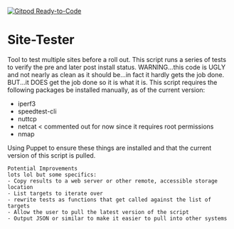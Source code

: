[![Gitpod Ready-to-Code](https://img.shields.io/badge/Gitpod-Ready--to--Code-blue?logo=gitpod)](https://gitpod.io/#https://github.com/jalspach/Site-Tester) 

# Site-Tester
Tool to test multiple sites before a roll out.
This script runs a series of tests to verify the pre and later post install status.
WARNING...this code is UGLY and not nearly as clean as it should be...in fact it hardly gets the job done. BUT...it DOES get the job done so it is what it is.
This script requires the following packages be installed manually, as of the current version:
 - iperf3
 - speedtest-cli
 - nuttcp
 - netcat < commented out for now since it requires root permissions
 - nmap

Using Puppet to ensure these things are installed and that the current version of this script is pulled.
~~~
Potential Improvements
lots lol but some specifics:
- Copy results to a web server or other remote, accessible storage location
- List targets to iterate over
- rewrite tests as functions that get called against the list of targets
- Allow the user to pull the latest version of the script
- Output JSON or similar to make it easier to pull into other systems
